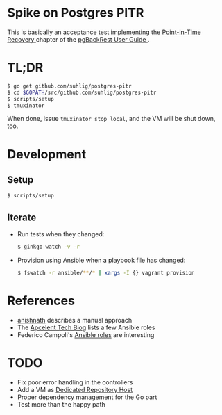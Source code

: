# Spike on Postgres PITR

This is basically an acceptance test implementing the [Point-in-Time Recovery
](https://pgbackrest.org/user-guide.html#pitr) chapter of the [pgBackRest User Guide
](https://pgbackrest.org/user-guide.html).

# TL;DR

```sh
$ go get github.com/suhlig/postgres-pitr
$ cd $GOPATH/src/github.com/suhlig/postgres-pitr
$ scripts/setup
$ tmuxinator
```

When done, issue `tmuxinator stop local`, and the VM will be shut down, too.

# Development

## Setup

```sh
$ scripts/setup
```

## Iterate

* Run tests when they changed:

  ```sh
  $ ginkgo watch -v -r
  ```

* Provision using Ansible when a playbook file has changed:

  ```sh
  $ fswatch -r ansible/**/* | xargs -I {} vagrant provision
  ```

# References

* [anishnath](https://github.com/anishnath/postgres) describes a manual approach
* The [Apcelent Tech Blog](https://blog.apcelent.com/using-ansible-to-set-up-postgresql.html) lists a few Ansible roles
* Federico Campoli's [Ansible roles](https://github.com/the4thdoctor/dynamic_duo/blob/04_pgbackrest/roles/rollback/tasks/rollback_ssh.yml) are interesting

# TODO

* Fix poor error handling in the controllers
* Add a VM as [Dedicated Repository Host](https://pgbackrest.org/user-guide.html#repo-host)
* Proper dependency management for the Go part
* Test more than the happy path

